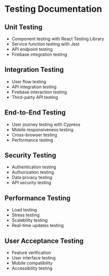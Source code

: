 # Testing Documentation

## Unit Testing
- Component testing with React Testing Library
- Service function testing with Jest
- API endpoint testing
- Firebase integration testing

## Integration Testing
- User flow testing
- API integration testing
- Firebase interaction testing
- Third-party API testing

## End-to-End Testing
- User journey testing with Cypress
- Mobile responsiveness testing
- Cross-browser testing
- Performance testing

## Security Testing
- Authentication testing
- Authorization testing
- Data privacy testing
- API security testing

## Performance Testing
- Load testing
- Stress testing
- Scalability testing
- Real-time updates testing

## User Acceptance Testing
- Feature verification
- User interface testing
- Mobile compatibility
- Accessibility testing

